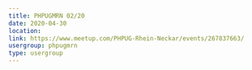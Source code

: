 ```yaml
---
title: PHPUGMRN 02/20
date: 2020-04-30
location: 
link: https://www.meetup.com/PHPUG-Rhein-Neckar/events/267837663/
usergroup: phpugmrn
type: usergroup
---
```

